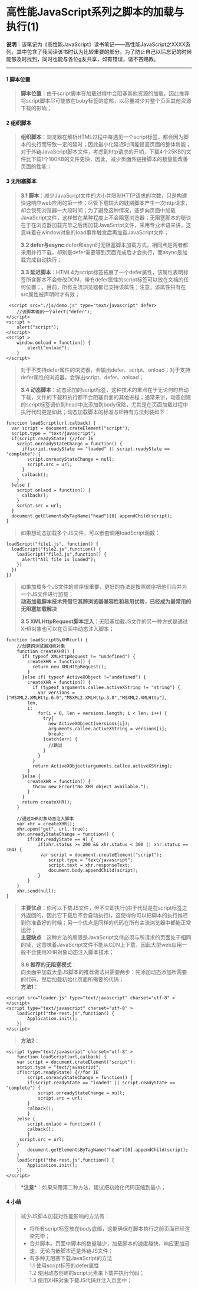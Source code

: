 # 高性能JavaScript系列之脚本的加载与执行\(1\)

**说明**：该笔记为《高性能JavaScript》读书笔记——高性能JavaScript之XXXX系列，其中包含了我阅读该书时认为比较重要的部分，为了防止自己以后忘记的时候能够及时找到，同时也能与各位g友共享，如有错误，请不吝赐教。

---

#### 1 脚本位置

> **脚本位置**：由于script脚本在加载过程中会阻塞其他资源的加载，因此推荐将script脚本尽可能放在boby标签的底部，以尽量减少对整个页面其他资源下载的影响；

#### 2 组织脚本

> **组织脚本**：浏览器在解析HTML过程中每遇见一个script标签，都会因为脚本的执行而导致一定的延时；因此最小化延迟时间能提高页面的整体新能；对于外链JavaScript脚本文件，考虑到http请求的开销，下载4个25KB的文件比下载1个100KB的文件更快，因此，减少页面外链接脚本的数量能改善页面的性能；

#### 3 无阻塞脚本

> **3.1 脚本**：减少JavaScript文件的大小并限制HTTP请求的次数，只是构建快速响应web应用的第一步；尽管下载较大的耽搁脚本产生一次http请求，却会锁死浏览器一大段时间；为了避免这种情况，逐步向页面中加载JavaScript文件，这样做在某种程度上不会阻塞浏览器；无阻塞脚本的秘诀在于在浏览器加载完毕之后再加载JavaScript文件，采用专业术语来讲，这意味着在window对象的load事件触发后再加载JavaScript文件；
>
> **3.2 defer与async**:defer和asyn时无阻塞脚本加载方式，相同点是两者都采用并行下载，却别是defer需要等到页面完成后才会执行，而async是加载完成自动执行；
>
> **3.3 延迟脚本**：HTML4为script标签拓展了一个defer属性，该属性表明标签所含脚本不会修改DOM，带有defer属性的script标签可以放在文档的任何位置；，目前，所有主流浏览器都已支持该属性；注意，该属性只有在src属性被声明时才有效；

```
 <script src="./js/demo.js" type="text/javascript" defer>
    //该脚本输出一个alert("defer");
</script>
<script >
    alert("script");
</script>    
<script >
    window.onload = function() {
        alert("onload");
    }
</script>    
```

> 对于不支持defer属性的浏览器，会输出defer、script、onload；对于支持defer属性的浏览器，会弹出script、defer、onload；
>
> **3.4 动态脚本**：动态添加的script标签，这种技术的重点在于无论何时启动下载，文件的下载和执行都不会阻塞页面的其他进程；通常来讲，动态创建的script标签调价到head中比添加到body保险，尤其是在页面加载过程中执行代码更是如此；动态加载脚本的标准与IE特有方法封装如下：

```
function loadScript(url,calback) {
  var script = document.crateElement("script");
  script.type = "text/javascript";
  if(script.readyState) {//for IE
    script.onreadyStateChange = function() {
      if(script.readyState == "loaded" || script.readyState == "complete") {
        script.onreadyStateChange = null;
        script.src = url;
      }
      calback();
    }
  }else {
    script.onlaod = function() {
      calback();
    }
    script.src = url;
  }
  document.getElementsByTagName("head")[0].appendChild(script);
}  
```

> 如果想动态加载多个JS文件，可以嵌套调用loadScript函数：

```
loadScript("file1.js", function() {
  loadScript("file2.js",function() {
    loadScript("file3.js",function() {
      alert("All file is loaded");
    })
  })
})
```

> 如果加载多个JS文件的顺序很重要，更好的办法是按照顺序把他们合并为一个JS文件进行加载；  
> **动态加载脚本技术凭借它其跨浏览器兼容性和易用优势，已经成为最常用的无阻塞加载解决**
>
> **3.5 XMLHttpRequest脚本注入**：无阻塞加载JS文件的另一种方式是通过XHR对象也可以在页面中动态注入脚本；

```
function loadScriptByXHR(url) {
    //创建跨浏览器XHR对象
    function createXHR() {
      if( typeof XMLHttpRequest != "undefined") {
        createXHR = function() {
          return new XMLHttpRequest();
        }
      }else if( typeof ActiveXObject !="undefined") {
        createXHR = function() {
          if (typeof arguments.callee.activeXString != "string") {
            var versions = ["MSXML2.XMLHttp.6.0","MSXML2.XMLHttp.3.0","MSXML2.XMLHttp"],
        len,
        i;
            for(i = 0, len = versions.length; i < len; i++) {
              try{
                new ActiveXObject(versions[i]);
                arguments.callee.activeXString = versions[i];
                break;
              }catch(err) {
                //跳过
              }
            }
          }
          return ActiveXObject(arguments.callee.activeXString); 
        } 
      }else {
        createXHR = function() {
          throw new Error("No XHR object available.");
        } 
      }
      return createXHR();
    }

    //通过XHR对象动态注入脚本
    var xhr = createXHR();
    xhr.open("get", url, true);
    xhr.onreadyStateChange = function() {
        if(xhr.readyState == 4) {
            if(xhr.status >= 200 && xhr.status < 300 || xhr.status == 304) {
             var script = document.createElement("script");
                script.type = "text/javascript";
                script.text = xhr.responseText;
                document.body.appendChild(script);
            }
        }
    }
    xhr.send(null);
}  
```

> **主要优点**：你可以下载JS文件，但不立即执行\(由于代码是在script标签之外返回的，因此它下载后不会自动执行\)，这使得你可以把脚本的执行推迟到你准备好的时候；另一个优点是同样的代码在所有主流浏览器中都能正常运行；  
> **主要缺点**：这种方法的局限是JavaScript文件必须与所请求的页面处于相同的域，这意味着JavaScript文件不能从CDN上下载，因此大型web应用一般不会使用XHR对象动态注入脚本技术；
>
> **3.6 推荐的无阻塞模式**：  
> 向页面中加载大量JS脚本的推荐做法只需要两步：先添加动态添加所需要的代码，然后加载初始化页面所需要的代码；  
> **方法1**：

```
<script src="loader.js" type="text/javascript" charset="utf-8" ></script>
<script type="text/javascript" charset="utf-8" >
    loadScript("the-rest.js",function() {
        Application.init();
    })
</script>
```

> **方法2**：

```
<script type="text/javascript" charset="utf-8" >
    function loadScript(url,calback) {
    var script = document.crateElement("script");
    script.type = "text/javascript";
    if(script.readyState) {//for IE
        script.onreadyStateChange = function() {
        if(script.readyState == "loaded" || script.readyState == "complete") {
            script.onreadyStateChange = null;
            script.src = url;
        }
        calback();
        }
    }else {
        script.onlaod = function() {
        calback();
        }
     script.src = url;
    }
        document.getElementsByTagName("head")[0].appendChild(script);
    } 
    loadScript("the-rest.js",function() {
        Application.init();
    })
</script>
```

> **\*注意\***：如果采用第二种方法，建议把初始化代码压缩到最小；

#### 4 小结

> 减少JS脚本加载对性能影响的方法有：
>
> * 将所有script标签放在body底部，这能确保在脚本执行之前页面已经渲染完毕；
> * 合并脚本。页面中脚本的数量越少，加载脚本的速度越快，响应更加迅速，无论内嵌脚本还是外链JS文件；
> * 有多种无阻塞下载JavaScript的方法  
>   1.1 使用script标签的defer属性  
>   1.2 使用动态创建的script元素来下载并执行代码；  
>   1.3 使用XHR对象下载JS代码并注入页面中；



